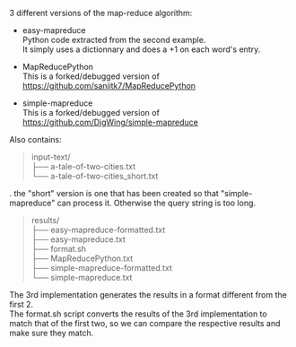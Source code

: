 3 different versions of the map-reduce algorithm:

* easy-mapreduce  
Python code extracted from the second example.  
  It simply uses a dictionnary and does a +1 on each word's entry.


* MapReducePython  
This is a forked/debugged version of https://github.com/sanjitk7/MapReducePython


* simple-mapreduce  
This is a forked/debugged version of https://github.com/DigWing/simple-mapreduce


Also contains:
>  input-text/  
>  ├── a-tale-of-two-cities.txt  
>  └── a-tale-of-two-cities_short.txt  

. the "short" version is one that has been created so that "simple-mapreduce"
  can process it. Otherwise the query string is too long.



>  results/  
>  ├── easy-mapreduce-formatted.txt  
>  ├── easy-mapreduce.txt  
>  ├── format.sh  
>  ├── MapReducePython.txt  
>  ├── simple-mapreduce-formatted.txt  
>  └── simple-mapreduce.txt  

The 3rd implementation generates the results in a format different from the first 2.  
The format.sh script converts the results of the 3rd implementation to match that of
the first two, so we can compare the respective results and make sure they match.

